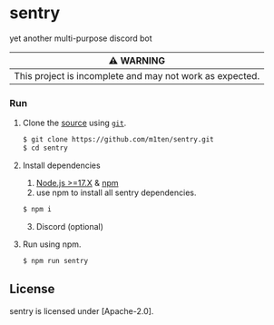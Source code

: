 # sentry

yet another multi-purpose discord bot

| :warning: WARNING                                        |
|:--------------------------------------------------------:|
| This project is incomplete and may not work as expected. |


### Run

1. Clone the [source](https://github.com/m1ten/sentry) using [`git`](https://git-scm.com/).
    ```sh
    $ git clone https://github.com/m1ten/sentry.git
    $ cd sentry
    ```
2. Install dependencies
   1. [Node.js >=17.X](https://nodejs.org/en/download/current/) & [npm](https://docs.npmjs.com/downloading-and-installing-node-js-and-npm)
   2. use npm to install all sentry dependencies.
	```sh
	$ npm i
	``` 
   3. Discord (optional)

3. Run using npm.
    ```sh
    $ npm run sentry
    ```

## License

sentry is licensed under [Apache-2.0].